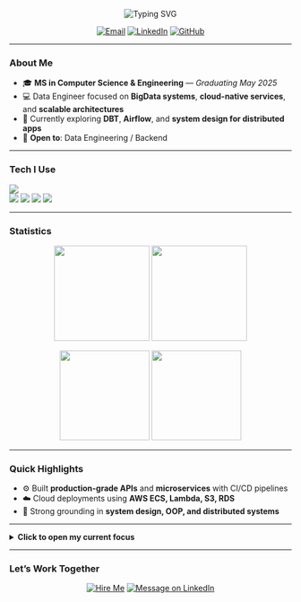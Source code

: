 <!-- Centered animated intro -->
<p align="center">
  <img src="https://readme-typing-svg.demolab.com?font=Inter&weight=700&size=28&pause=1000&center=true&vCenter=true&width=800&lines=Surya+Moganti;Data+Engineer+%7C+Java+%7C+Python+%7C+Cloud;I+build+scalable+apps+%26+high-performance+systems" alt="Typing SVG" />
</p>

<p align="center">
  <a href="mailto:rohitsurya7393@gmail.com"><img alt="Email" src="https://img.shields.io/badge/Email-rohitsurya7393%40gmail.com-D14836?style=for-the-badge&logo=gmail&logoColor=white"></a>
  <a href="https://www.linkedin.com/in/rohit-moganti-ab30481b0/"><img alt="LinkedIn" src="https://img.shields.io/badge/LinkedIn-Rohit%20Moganti-0077B5?style=for-the-badge&logo=linkedin&logoColor=white"></a>
  <a href="https://github.com/rohitsurya7393"><img alt="GitHub" src="https://img.shields.io/badge/GitHub-rohitsurya7393-181717?style=for-the-badge&logo=github&logoColor=white"></a>
</p>

---

### About Me
- 🎓 **MS in Computer Science & Engineering** — *Graduating May 2025*
- 💻 Data Engineer focused on **BigData systems**, **cloud-native services**, and **scalable architectures**
- 🔬 Currently exploring **DBT**, **Airflow**, and **system design for distributed apps**
- 📌 **Open to**: Data Engineering / Backend 

---

### Tech I Use
<p>
  <img src="https://skillicons.dev/icons?i=python,java,cpp,typescript,javascript,react,nodejs,spring,linux,git,github,docker,kubernetes,aws" />
  <br/>
  <img src="https://img.shields.io/badge/PostgreSQL-336791?style=for-the-badge&logo=postgresql&logoColor=white"/>
  <img src="https://img.shields.io/badge/MySQL-4479A1?style=for-the-badge&logo=mysql&logoColor=white"/>
  <img src="https://img.shields.io/badge/MongoDB-4EA94B?style=for-the-badge&logo=mongodb&logoColor=white"/>
  <img src="https://img.shields.io/badge/Redis-DC382D?style=for-the-badge&logo=redis&logoColor=white"/>
</p>

---

### Statistics
<p align="center">
  <img src="https://github-readme-streak-stats.herokuapp.com?user=rohitsurya7393&theme=dark&hide_border=true" height="170" />
  <img src="https://leetcard.jacoblin.cool/dante_msv?theme=dark&font=Inter&ext=heatmap" height="170" />
</p>

<p align="center">
  <img src="https://github-readme-stats.vercel.app/api?username=rohitsurya7393&show_icons=true&theme=dark&hide_border=true" height="160" />
  <img src="https://github-readme-stats.vercel.app/api/top-langs/?username=rohitsurya7393&layout=compact&theme=dark&hide_border=true" height="160" />
</p>

---

### Quick Highlights
- ⚙️ Built **production-grade APIs** and **microservices** with CI/CD pipelines  
- ☁️ Cloud deployments using **AWS ECS, Lambda, S3, RDS**  
- 📐 Strong grounding in **system design, OOP, and distributed systems**

---

<details>
  <summary><b> Click to open my current focus</b></summary>

- Developing a **Spring Boot microservice** with JWT security and Docker deployment  
- Experimenting with **Kubernetes autoscaling** for service workloads  
- Building **Java + React projects** to sharpen full-stack skills  

</details>

---

### Let’s Work Together
<p align="center">
  <a href="mailto:rohitsurya7393@gmail.com"><img alt="Hire Me" src="https://img.shields.io/badge/Hire%20Me-Email%20Rohit-ff6f61?style=for-the-badge&logo=gmail&logoColor=white"></a>
  <a href="https://www.linkedin.com/in/rohit-moganti-ab30481b0/"><img alt="Message on LinkedIn" src="https://img.shields.io/badge/Message%20on-LinkedIn-0a66c2?style=for-the-badge&logo=linkedin&logoColor=white"></a>
</p>
